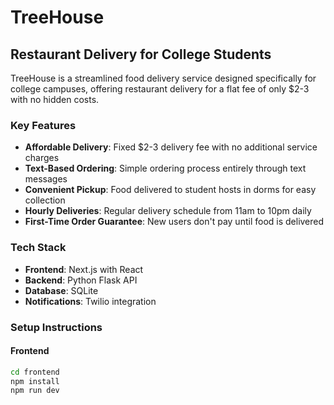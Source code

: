 # TreeHouse

## Restaurant Delivery for College Students

TreeHouse is a streamlined food delivery service designed specifically for college campuses, offering restaurant delivery for a flat fee of only $2-3 with no hidden costs.

### Key Features

- **Affordable Delivery**: Fixed $2-3 delivery fee with no additional service charges
- **Text-Based Ordering**: Simple ordering process entirely through text messages
- **Convenient Pickup**: Food delivered to student hosts in dorms for easy collection
- **Hourly Deliveries**: Regular delivery schedule from 11am to 10pm daily
- **First-Time Order Guarantee**: New users don't pay until food is delivered

### Tech Stack

- **Frontend**: Next.js with React
- **Backend**: Python Flask API
- **Database**: SQLite
- **Notifications**: Twilio integration

### Setup Instructions

#### Frontend
```bash
cd frontend
npm install
npm run dev
